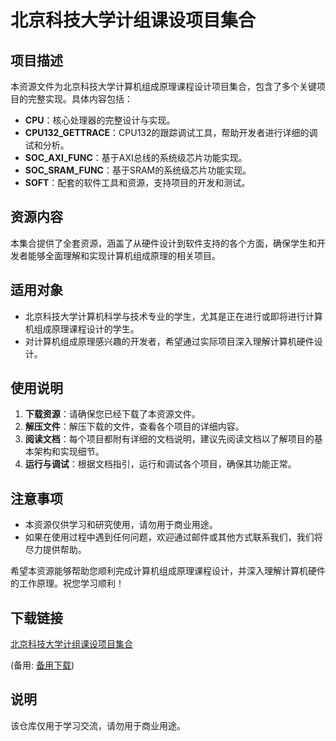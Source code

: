 # 北京科技大学计组课设项目集合

## 项目描述

本资源文件为北京科技大学计算机组成原理课程设计项目集合，包含了多个关键项目的完整实现。具体内容包括：

- **CPU**：核心处理器的完整设计与实现。
- **CPU132_GETTRACE**：CPU132的跟踪调试工具，帮助开发者进行详细的调试和分析。
- **SOC_AXI_FUNC**：基于AXI总线的系统级芯片功能实现。
- **SOC_SRAM_FUNC**：基于SRAM的系统级芯片功能实现。
- **SOFT**：配套的软件工具和资源，支持项目的开发和测试。

## 资源内容

本集合提供了全套资源，涵盖了从硬件设计到软件支持的各个方面，确保学生和开发者能够全面理解和实现计算机组成原理的相关项目。

## 适用对象

- 北京科技大学计算机科学与技术专业的学生，尤其是正在进行或即将进行计算机组成原理课程设计的学生。
- 对计算机组成原理感兴趣的开发者，希望通过实际项目深入理解计算机硬件设计。

## 使用说明

1. **下载资源**：请确保您已经下载了本资源文件。
2. **解压文件**：解压下载的文件，查看各个项目的详细内容。
3. **阅读文档**：每个项目都附有详细的文档说明，建议先阅读文档以了解项目的基本架构和实现细节。
4. **运行与调试**：根据文档指引，运行和调试各个项目，确保其功能正常。

## 注意事项

- 本资源仅供学习和研究使用，请勿用于商业用途。
- 如果在使用过程中遇到任何问题，欢迎通过邮件或其他方式联系我们，我们将尽力提供帮助。

希望本资源能够帮助您顺利完成计算机组成原理课程设计，并深入理解计算机硬件的工作原理。祝您学习顺利！

## 下载链接
[北京科技大学计组课设项目集合](https://pan.quark.cn/s/fab48c5279c2) 

(备用: [备用下载](https://pan.baidu.com/s/10Z4yvpPzGtrbYAnWXNc9nw?pwd=1234))

## 说明

该仓库仅用于学习交流，请勿用于商业用途。
